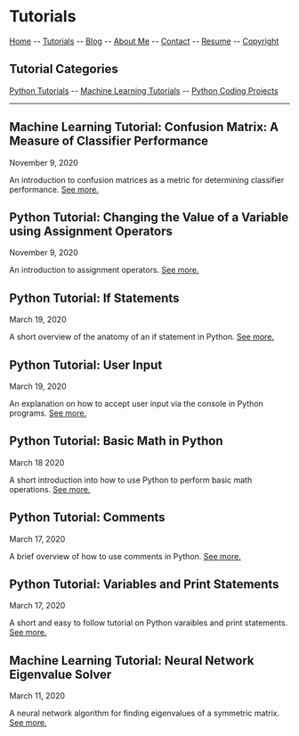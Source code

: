 # Tutorials
[Home](../README.md) -- [Tutorials](README.md) -- [Blog](../Blog/README.md) -- [About Me](../aboutme.md) -- [Contact](../contactme.md) -- [Resume](../Resume.pdf) -- [Copyright](../copyright.md)

## Tutorial Categories
[Python Tutorials](PythonTutorials.md) -- [Machine Learning Tutorials](MLTutorials.md) -- [Python Coding Projects](Projects.md)

----------------------------------------------------------------------------------------------------------------------

## Machine Learning Tutorial: Confusion Matrix: A Measure of Classifier Performance

November 9, 2020

An introduction to confusion matrices as a metric for determining classifier performance.  [See more.](MachineLearning/ConfusionMatrix.md)

## Python Tutorial: Changing the Value of a Variable using Assignment Operators

November 9, 2020

An introduction to assignment operators.  [See more.](Python/AssignementOperators.md)

## Python Tutorial: If Statements

March 19, 2020

A short overview of the anatomy of an if statement in Python.  [See more.](Python/IfStatement.md)

## Python Tutorial: User Input

March 19, 2020

An explanation on how to accept user input via the console in Python programs.  [See more.](Python/UserInput.md)

## Python Tutorial: Basic Math in Python

March 18 2020

A short introduction into how to use Python to perform basic math operations.  [See more.](Python/BasicMath.md)

## Python Tutorial: Comments

March 17, 2020

A brief overview of how to use comments in Python.  [See more.](Python/Comments.md)

## Python Tutorial: Variables and Print Statements

March 17, 2020

A short and easy to follow tutorial on Python varaibles and print statements.  [See more.](Python/VariablesAndPrint.md)


## Machine Learning Tutorial: Neural Network Eigenvalue Solver

March 11, 2020

A neural network algorithm for finding eigenvalues of a symmetric matrix.  [See more.](MachineLearning/NNEigenvalue.md)
